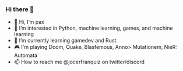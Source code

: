 ### Hi there 👋

- 👋 Hi, I’m pax
- 👀 I’m interested in Python, machine learning, games, and machine learning
- 🌱 I’m currently learning gamedev and Rust
- 🎮 I'm playing Doom, Quake, Blasfemous, Anno> Mutationem, NieR: Automata
- 📫 How to reach me @jocerfranquiz on twitter/discord

<!--
**jocerfranquiz/jocerfranquiz** is a ✨ _special_ ✨ repository because its `README.md` (this file) appears on your GitHub profile.

Here are some ideas to get you started:

- 🔭 I’m currently working on ...
- 🌱 I’m currently learning ...
- 👯 I’m looking to collaborate on ...
- 🤔 I’m looking for help with ...
- 💬 Ask me about ...
- 📫 How to reach me: ...
- 😄 Pronouns: ...
- ⚡ Fun fact: ...
-->
